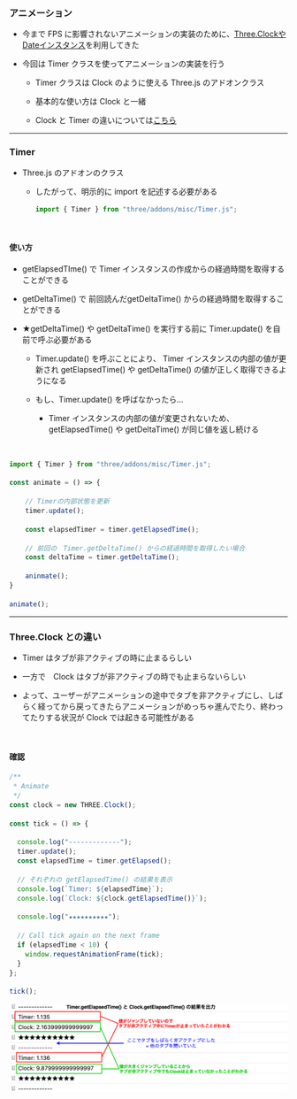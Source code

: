 ### アニメーション

- 今まで FPS に影響されないアニメーションの実装のために、[Three.ClockやDateインスタンス](../../chap1/05/Animation.md)を利用してきた

- 今回は Timer クラスを使ってアニメーションの実装を行う

    - Timer クラスは Clock のように使える Three.js のアドオンクラス

    - 基本的な使い方は Clock と一緒

    - Clock と Timer の違いについては[こちら](#threeclock-との違い)

---

### Timer

- Three.js のアドオンのクラス
    - したがって、明示的に import を記述する必要がある

        ```js
        import { Timer } from "three/addons/misc/Timer.js";
        ```

<br>


#### 使い方

- getElapsedTIme() で Timer インスタンスの作成からの経過時間を取得することができる

- getDeltaTime() で 前回読んだgetDeltaTime() からの経過時間を取得することができる

- ★getDeltaTime() や getDeltaTime() を実行する前に Timer.update() を自前で呼ぶ必要がある
    - Timer.update() を呼ぶことにより、 Timer インスタンスの内部の値が更新され getElapsedTime() や getDeltaTime() の値が正しく取得できるようになる

    - もし、Timer.update() を呼ばなかったら...
        - Timer インスタンスの内部の値が変更されないため、 getElapsedTime() や getDeltaTime() が同じ値を返し続ける

<br>

```js
import { Timer } from "three/addons/misc/Timer.js";

const animate = () => {

    // Timerの内部状態を更新
    timer.update();

    const elapsedTimer = timer.getElapsedTime();

    // 前回の　Timer.getDeltaTime() からの経過時間を取得したい場合
    const deltaTime = timer.getDeltaTime();

    aninmate();
}

animate();
```

---

### Three.Clock との違い


- Timer はタブが非アクティブの時に止まるらしい

- 一方で　Clock はタブが非アクティブの時でも止まらないらしい

- よって、ユーザーがアニメーションの途中でタブを非アクティブにし、しばらく経ってから戻ってきたらアニメーションがめっちゃ進んでたり、終わってたりする状況が Clock では起きる可能性がある

<br>

#### 確認

```js
/**
 * Animate
 */
const clock = new THREE.Clock();

const tick = () => {

  console.log("-------------");
  timer.update();
  const elapsedTime = timer.getElapsed();

  // それぞれの getElapsedTime() の結果を表示
  console.log(`Timer: ${elapsedTime}`);
  console.log(`Clock: ${clock.getElapsedTime()}`);

  console.log("★★★★★★★★★★");

  // Call tick again on the next frame
  if (elapsedTime < 10) {
    window.requestAnimationFrame(tick);
  }
};

tick();
```

<img src="./img/Timer-Clock_1.png" />
